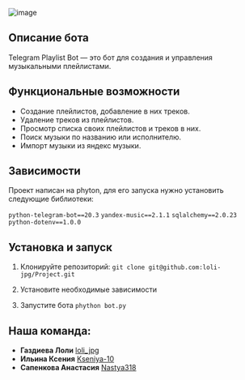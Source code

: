 ![image](https://github.com/user-attachments/assets/1f6352c5-dbec-4b66-9dc1-63982442e50e)

## Описание бота
Telegram Playlist Bot — это бот для создания и управления музыкальными плейлистами.
## Функциональные возможности
- Создание плейлистов, добавление в них треков.
- Удаление треков из плейлистов.
- Просмотр списка своих плейлистов и треков в них.
- Поиск музыки по названию или исполнителю.
- Импорт музыки из яндекс музыки.

## Зависимости
Проект написан на phyton, для его запуска нужно установить следующие библиотеки:

```python-telegram-bot==20.3```
```yandex-music==2.1.1```
```sqlalchemy==2.0.23```
```python-dotenv==1.0.0```
## Установка и запуск
1. Клонируйте репозиторий:
   ```git clone git@github.com:loli-jpg/Project.git```
   
3. Установите необходимые зависимости
4. Запустите бота
   ```phython bot.py```

## Наша команда:
- **Газдиева Лоли** [loli_jpg](https://github.com/loli-jpg)
- **Ильина Ксения** [Kseniya-10](https://github.com/Kseniya-10)
- **Сапенкова Анастасия** [Nastya318](https://github.com/Nastya318)
